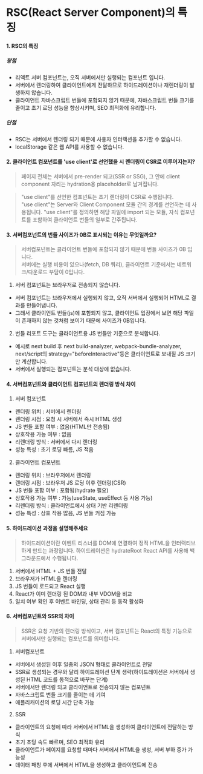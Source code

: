 # RSC(React Server Component)의 특징

#### 1. RSC의 특징

##### 장점

- 리액트 서버 컴포넌트는, 오직 서버에서만 실행되는 컴포넌트 입니다.
- 서버에서 렌더링하여 클라이언트에게 전달하므로 하이드레이션이나 재렌더링이 발생하지 않습니다.
- 클라이언트 자바스크립트 번들에 포함되지 않기 때문에, 자바스크립트 번들 크기를 줄이고 초기 로딩 성능을 향상시키며, SEO 최적화에 유리합니다.

##### 단점

- RSC는 서버에서 렌더링 되기 때문에 사용자 인터랙션을 추가할 수 없습니다.
- localStorage 같은 웹 API를 사용할 수 없습니다.

#### 2. 클라이언트 컴포넌트를 'use client'로 선언했을 시 렌더링이 CSR로 이루어지는지?

> 페이지 전체는 서버에서 pre-render 되고(SSR or SSG), 그 안에 client component 자리는 hydration용 placeholder로 남겨집니다.

> "use client"를 선언한 컴포넌트는 초기 렌더링이 CSR로 수행됩니다.  
> "use client"는 Server와 Client Component 모듈 간의 경계를 선언하는 데 사용됩니다. "use client"를 정의하면 해당 파일에 import 되는 모듈, 자식 컴포넌트를 포함하여 클라이언트 번들의 일부로 간주됩니다.

#### 3. 서버컴포넌트의 번들 사이즈가 0B로 표시되는 이유는 무엇일까요?

> 서버컴포넌트는 클라이언트 번들에 포함되지 않기 때문에 번들 사이즈가 0B 입니다.  
> 서버에는 실행 비용이 있으나(fetch, DB 쿼리), 클라이언트 기준에서는 네트워크/다운로드 부담이 0입니다.

1. 서버 컴포넌트는 브라우저로 전송되지 않습니다.

- 서버 컴포넌트는 브라우저에서 실행되지 않고, 오직 서버에서 실행되어 HTML로 결과를 만들어냅니다.
- 그래서 클라이언트 번들(js)에 포함되지 않고, 클라이언트 입장에서 보면 해당 파일이 존재하지 않는 것처럼 보이기 때문에 사이즈가 0B입니다.

2. 번들 리포트 도구는 클라이언트용 JS 번들만 기준으로 분석합니다.

- 예시로 next build 후 next build-analyzer, webpack-bundle-analyzer, next/script의 strategy="beforeInteractive"등은 클라이언트로 보내질 JS 크기만 계산합니다.
- 서버에서 실행되는 컴포넌트는 분석 대상에 없습니다.

#### 4. 서버컴포넌트와 클라이언트 컴포넌트의 렌더링 방식 차이

1. 서버 컴포넌트

- 렌더링 위치 : 서버에서 렌더링
- 렌더링 시점 : 요청 시 서버에서 즉시 HTML 생성
- JS 번들 포함 여부 : 없음(HTML만 전송됨)
- 상호작용 가능 여부 : 없음
- 리렌더링 방식 : 서버에서 다시 렌더링
- 성능 특성 : 초기 로딩 빠름, JS 적음

2. 클라이언트 컴포넌트

- 렌더링 위치 : 브라우저에서 렌더링
- 렌더링 시점 : 브라우저 JS 로딩 이후 렌더링(CSR)
- JS 번들 포함 여부 : 포함됨(hydrate 필요)
- 상호작용 가능 여부 : 가능(useState, useEffect 등 사용 가능)
- 리렌더링 방식 : 클라이언트에서 상태 기반 리렌더링
- 성능 특성 : 상호 작용 많음, JS 번들 커짐 가능

#### 5. 하이드레이션 과정을 설명해주세요

> 하이드레이션이란 이벤트 리스너를 DOM에 연결하여 정적 HTML을 인터랙티브하게 만드는 과정입니다. 하이드레이션은 hydrateRoot React API를 사용해 백그라운드에서 수행됩니다.

1. 서버에서 HTML + JS 번들 전달
2. 브라우저가 HTML을 렌더링
3. JS 번들이 로드되고 React 실행
4. React가 이미 렌더링 된 DOM과 내부 VDOM을 비교
5. 일치 여부 확인 후 이벤트 바인딩, 상태 관리 등 동작 활성화


#### 6. 서버컴포넌트와 SSR의 차이

> SSR은 요청 기반의 렌더링 방식이고, 서버 컴포넌트는 React의 특정 기능으로 서버에서만 실행되는 컴포넌트를 의미합니다.

1. 서버컴포넌트
- 서버에서 생성된 이후 일종의 JSON 형태로 클라이언트로 전달
- SSR로 생성되는 경우와 달리 하이드레이션 단계 생략(하이드레이션은 서버에서 생성된 HTML 코드를 동적으로 바꾸는 단계)
- 서버에서만 렌더링 되고 클라이언트로 전송되지 않는 컴포넌트
- 자바스크립트 번들 크기를 줄이는 데 기여
- 애플리캐이션의 로딩 시간 단축 가능

2. SSR
- 클라이언트의 요청에 따라 서버에서 HTML을 생성하여 클라이언트에 전달하는 방식
- 초기 초딩 속도 빠르며, SEO 최적화 유리
- 클라이언트가 페이지를 요청할 때마다 서버에서 HTML을 생성, 서버 부하 증가 가능성
- 데이터 패칭 후에 서버에서 HTML을 생성하고 클라이언트에 전송